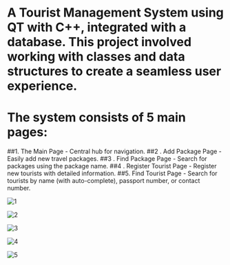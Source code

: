 # A Tourist Management System using QT with C++, integrated with a database. This project involved working with classes and data structures to create a seamless user experience.
# The system consists of 5 main pages:
 ##1. The Main Page - Central hub for navigation.
 ##2 . Add Package Page - Easily add new travel packages.
 ##3 . Find Package Page - Search for packages using the package name.
 ##4 . Register Tourist Page - Register new tourists with detailed information.
 ##5. Find Tourist Page - Search for tourists by name (with auto-complete), passport number, or contact number.
 
![1](https://github.com/user-attachments/assets/458e4b28-be02-48f0-9b96-57e0bc678cf7)

![2](https://github.com/user-attachments/assets/6a26452e-f06c-4e8c-b231-21d7076f112c)

![3](https://github.com/user-attachments/assets/9637e941-30fb-4e6b-804d-6f3837012a71)

![4](https://github.com/user-attachments/assets/7a565ed6-ea87-48e7-8f59-e1b71d6e249c)

![5](https://github.com/user-attachments/assets/eaead276-c581-4606-a9ce-ff847c103253)
